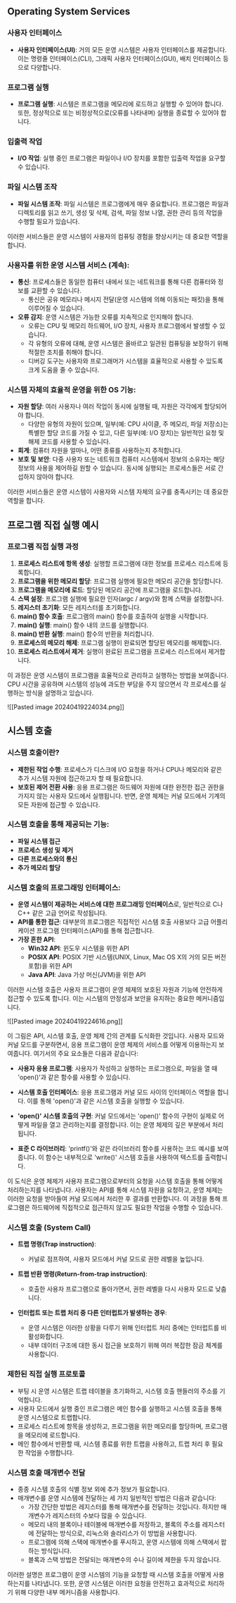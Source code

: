 ## Operating System Services
### 사용자 인터페이스

- **사용자 인터페이스(UI)**: 거의 모든 운영 시스템은 사용자 인터페이스를 제공합니다. 이는 명령줄 인터페이스(CLI), 그래픽 사용자 인터페이스(GUI), 배치 인터페이스 등으로 다양합니다.

### 프로그램 실행

- **프로그램 실행**: 시스템은 프로그램을 메모리에 로드하고 실행할 수 있어야 합니다. 또한, 정상적으로 또는 비정상적으로(오류를 나타내며) 실행을 종료할 수 있어야 합니다.

### 입출력 작업

- **I/O 작업**: 실행 중인 프로그램은 파일이나 I/O 장치를 포함한 입출력 작업을 요구할 수 있습니다.

### 파일 시스템 조작

- **파일 시스템 조작**: 파일 시스템은 프로그램에게 매우 중요합니다. 프로그램은 파일과 디렉토리를 읽고 쓰기, 생성 및 삭제, 검색, 파일 정보 나열, 권한 관리 등의 작업을 수행할 필요가 있습니다.

이러한 서비스들은 운영 시스템이 사용자의 컴퓨팅 경험을 향상시키는 데 중요한 역할을 합니다.

### 사용자를 위한 운영 시스템 서비스 (계속):

- **통신**: 프로세스들은 동일한 컴퓨터 내에서 또는 네트워크를 통해 다른 컴퓨터와 정보를 교환할 수 있습니다.
    - 통신은 공유 메모리나 메시지 전달(운영 시스템에 의해 이동되는 패킷)을 통해 이루어질 수 있습니다.
- **오류 감지**: 운영 시스템은 가능한 오류를 지속적으로 인지해야 합니다.
    - 오류는 CPU 및 메모리 하드웨어, I/O 장치, 사용자 프로그램에서 발생할 수 있습니다.
    - 각 유형의 오류에 대해, 운영 시스템은 올바르고 일관된 컴퓨팅을 보장하기 위해 적절한 조치를 취해야 합니다.
    - 디버깅 도구는 사용자와 프로그래머가 시스템을 효율적으로 사용할 수 있도록 크게 도움을 줄 수 있습니다.

### 시스템 자체의 효율적 운영을 위한 OS 기능:

- **자원 할당**: 여러 사용자나 여러 작업이 동시에 실행될 때, 자원은 각각에게 할당되어야 합니다.
    - 다양한 유형의 자원이 있으며, 일부(예: CPU 사이클, 주 메모리, 파일 저장소)는 특별한 할당 코드를 가질 수 있고, 다른 일부(예: I/O 장치)는 일반적인 요청 및 해제 코드를 사용할 수 있습니다.
- **회계**: 컴퓨터 자원을 얼마나, 어떤 종류를 사용하는지 추적합니다.
- **보호 및 보안**: 다중 사용자 또는 네트워크 컴퓨터 시스템에서 정보의 소유자는 해당 정보의 사용을 제어하길 원할 수 있습니다. 동시에 실행되는 프로세스들은 서로 간섭하지 않아야 합니다.

이러한 서비스들은 운영 시스템이 사용자와 시스템 자체의 요구를 충족시키는 데 중요한 역할을 합니다.

## 프로그램 직접 실행 예시

### 프로그램 직접 실행 과정

1. **프로세스 리스트에 항목 생성**: 실행할 프로그램에 대한 정보를 프로세스 리스트에 등록합니다.
2. **프로그램을 위한 메모리 할당**: 프로그램 실행에 필요한 메모리 공간을 할당합니다.
3. **프로그램을 메모리에 로드**: 할당된 메모리 공간에 프로그램을 로드합니다.
4. **스택 설정**: 프로그램 실행에 필요한 인자(argc / argv)와 함께 스택을 설정합니다.
5. **레지스터 초기화**: 모든 레지스터를 초기화합니다.
6. **main() 함수 호출**: 프로그램의 main() 함수를 호출하여 실행을 시작합니다.
7. **main() 실행**: main() 함수 내의 코드를 실행합니다.
8. **main() 반환 실행**: main() 함수의 반환을 처리합니다.
9. **프로세스의 메모리 해제**: 프로그램 실행이 완료되면 할당된 메모리를 해제합니다.
10. **프로세스 리스트에서 제거**: 실행이 완료된 프로그램을 프로세스 리스트에서 제거합니다.

이 과정은 운영 시스템이 프로그램을 효율적으로 관리하고 실행하는 방법을 보여줍니다. CPU 시간을 공유하며 시스템의 성능에 과도한 부담을 주지 않으면서 각 프로세스를 실행하는 방식을 설명하고 있습니다.

![[Pasted image 20240419224034.png]]


## 시스템  호출
### 시스템 호출이란?

- **제한된 작업 수행**: 프로세스가 디스크에 I/O 요청을 하거나 CPU나 메모리와 같은 추가 시스템 자원에 접근하고자 할 때 필요합니다.
- **보호된 제어 전환 사용**: 응용 프로그램은 하드웨어 자원에 대한 완전한 접근 권한을 가지지 않는 사용자 모드에서 실행됩니다. 반면, 운영 체제는 커널 모드에서 기계의 모든 자원에 접근할 수 있습니다.

### 시스템 호출을 통해 제공되는 기능:

- **파일 시스템 접근**
- **프로세스 생성 및 제거**
- **다른 프로세스와의 통신**
- **추가 메모리 할당**

### 시스템 호출의 프로그래밍 인터페이스:

- **운영 시스템이 제공하는 서비스에 대한 프로그래밍 인터페이스**로, 일반적으로 C나 C++ 같은 고급 언어로 작성됩니다.
- **API를 통한 접근**: 대부분의 프로그램은 직접적인 시스템 호출 사용보다 고급 어플리케이션 프로그램 인터페이스(API)를 통해 접근합니다.
- **가장 흔한 API**:
    - **Win32 API**: 윈도우 시스템을 위한 API
    - **POSIX API**: POSIX 기반 시스템(UNIX, Linux, Mac OS X의 거의 모든 버전 포함)을 위한 API
    - **Java API**: Java 가상 머신(JVM)을 위한 API

이러한 시스템 호출은 사용자 프로그램이 운영 체제의 보호된 자원과 기능에 안전하게 접근할 수 있도록 합니다. 이는 시스템의 안정성과 보안을 유지하는 중요한 메커니즘입니다.

![[Pasted image 20240419224616.png]]


이 그림은 API, 시스템 호출, 운영 체제 간의 관계를 도식화한 것입니다. 사용자 모드와 커널 모드를 구분하면서, 응용 프로그램이 운영 체제의 서비스를 어떻게 이용하는지 보여줍니다. 여기서의 주요 요소들은 다음과 같습니다:

- **사용자 응용 프로그램**: 사용자가 작성하고 실행하는 프로그램으로, 파일을 열 때 'open()'과 같은 함수를 사용할 수 있습니다.
    
- **시스템 호출 인터페이스**: 응용 프로그램과 커널 모드 사이의 인터페이스 역할을 합니다. 이를 통해 'open()'과 같은 시스템 호출을 실행할 수 있습니다.
    
- **'open()' 시스템 호출의 구현**: 커널 모드에서는 'open()' 함수의 구현이 실제로 어떻게 파일을 열고 관리하는지를 결정합니다. 이는 운영 체제의 깊은 부분에서 처리됩니다.
    
- **표준 C 라이브러리**: 'printf()'와 같은 라이브러리 함수를 사용하는 코드 예시를 보여줍니다. 이 함수는 내부적으로 'write()' 시스템 호출을 사용하여 텍스트를 출력합니다.
    

이 도식은 운영 체제가 사용자 프로그램으로부터의 요청을 시스템 호출을 통해 어떻게 처리하는지를 나타냅니다. 사용자는 API를 통해 시스템 자원을 요청하고, 운영 체제는 이러한 요청을 받아들여 커널 모드에서 처리한 후 결과를 반환합니다. 이 과정을 통해 프로그램은 하드웨어에 직접적으로 접근하지 않고도 필요한 작업을 수행할 수 있습니다.

### 시스템 호출 (System Call)

- **트랩 명령(Trap instruction)**:
    
    - 커널로 점프하여, 사용자 모드에서 커널 모드로 권한 레벨을 높입니다.
- **트랩 반환 명령(Return-from-trap instruction)**:
    
    - 호출한 사용자 프로그램으로 돌아가면서, 권한 레벨을 다시 사용자 모드로 낮춥니다.
- **인터럽트 또는 트랩 처리 중 다른 인터럽트가 발생하는 경우**:
    
    - 운영 시스템은 이러한 상황을 다루기 위해 인터럽트 처리 중에는 인터럽트를 비활성화합니다.
    - 내부 데이터 구조에 대한 동시 접근을 보호하기 위해 여러 복잡한 잠금 체계를 사용합니다.

### 제한된 직접 실행 프로토콜

- 부팅 시 운영 시스템은 트랩 테이블을 초기화하고, 시스템 호출 핸들러의 주소를 기억합니다.
- 사용자 모드에서 실행 중인 프로그램은 메인 함수를 실행하고 시스템 호출을 통해 운영 시스템으로 트랩합니다.
- 프로세스 리스트에 항목을 생성하고, 프로그램을 위한 메모리를 할당하며, 프로그램을 메모리에 로드합니다.
- 메인 함수에서 반환할 때, 시스템 종료를 위한 트랩을 사용하고, 트랩 처리 후 필요한 작업을 수행합니다.

### 시스템 호출 매개변수 전달

- 종종 시스템 호출의 식별 정보 외에 추가 정보가 필요합니다.
- 매개변수를 운영 시스템에 전달하는 세 가지 일반적인 방법은 다음과 같습니다:
    - 가장 간단한 방법은 레지스터를 통해 매개변수를 전달하는 것입니다. 하지만 매개변수가 레지스터의 수보다 많을 수 있습니다.
    - 메모리 내의 블록이나 테이블에 매개변수를 저장하고, 블록의 주소를 레지스터에 전달하는 방식으로, 리눅스와 솔라리스가 이 방법을 사용합니다.
    - 프로그램에 의해 스택에 매개변수를 푸시하고, 운영 시스템에 의해 스택에서 팝하는 방식입니다.
    - 블록과 스택 방법은 전달되는 매개변수의 수나 길이에 제한을 두지 않습니다.

이러한 설명은 프로그램이 운영 시스템의 기능을 요청할 때 시스템 호출을 어떻게 사용하는지를 나타냅니다. 또한, 운영 시스템은 이러한 요청을 안전하고 효과적으로 처리하기 위해 다양한 내부 메커니즘을 사용합니다.